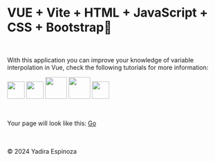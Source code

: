 # VUE + Vite + HTML + JavaScript + CSS + Bootstrap👋  
<br>

With this application you can improve your knowledge of variable interpolation in Vue, check the following tutorials for more information:

[<img src="https://upload.wikimedia.org/wikipedia/commons/f/f1/Vue.png" height="40">](https://vuejs.org/)
[<img src="https://upload.wikimedia.org/wikipedia/commons/f/f1/Vitejs-logo.svg" height="40">](https://vitejs.dev/)
[<img src="https://upload.wikimedia.org/wikipedia/commons/6/61/HTML5_logo_and_wordmark.svg" height="50">](https://www.w3schools.com/html/)
[<img src="https://upload.wikimedia.org/wikipedia/commons/d/d5/CSS3_logo_and_wordmark.svg" height="50">](https://www.w3schools.com/css/)
[<img src="https://upload.wikimedia.org/wikipedia/commons/b/b2/Bootstrap_logo.svg" height="40">](https://getbootstrap.com/)

<br>

Your page will look like this: [Go](https://yadicep.github.io/TEMPLATE-CEDULA/)

<br>
<br>
<div class="footer">
  &copy; 2024 Yadira Espinoza
</div>
